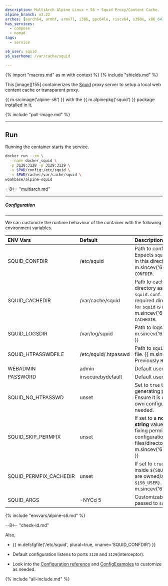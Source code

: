 ```yaml
---
description: MultiArch Alpine Linux + S6 + Squid Proxy/Content Cache.
alpine_branch: v3.22
arches: [aarch64, armhf, armv7l, i386, ppc64le, riscv64, s390x, x86_64]
has_services:
  - compose
  - nomad
tags:
  - service

s6_user: squid
s6_userhome: /var/cache/squid

---
```


{% import "macros.md" as m with context %}
{% include "shields.md" %}

This [image][155] containerizes the [Squid][1] proxy server to
setup a local web content cache or transparent proxy.

{{ m.srcimage('alpine-s6') }} with the {{ m.alpinepkg('squid') }}
package installed in it.

{% include "pull-image.md" %}

---
Run
---

Running the container starts the service.

``` sh
docker run --rm \
  --name docker_squid \
  -p 3128:3128 -p 3129:3129 \
  -v $PWD/config:/etc/squid \
  -v $PWD/cache:/var/cache/squid \
woahbase/alpine-squid
```

--8<-- "multiarch.md"

---
##### Configuration
---

We can customize the runtime behaviour of the container with the
following environment variables.

| ENV Vars               | Default              | Description
| :---                   | :---                 | :---
| SQUID_CONFDIR          | /etc/squid           | Path to configuration dir. Expects `squid.conf` to exist in this directory. {{ m.sincev('6.9') }} Previously `CONFDIR`.
| SQUID_CACHEDIR         | /var/cache/squid     | Path to cached contents directory as set in `squid.conf`. If empty, the required directory hierarchy for `squid` is initialized. {{ m.sincev('6.9') }} Previously `CACHEDIR`.
| SQUID_LOGSDIR          | /var/log/squid       | Path to logs dir. {{ m.sincev('6.12_20250630') }}
| SQUID_HTPASSWDFILE     | /etc/squid/.htpasswd | Path to `squid` authentication file. {{ m.sincev('6.9') }} Previously `HTPASSWDFILE`.
| WEBADMIN               | admin                | Default user.
| PASSWORD               | insecurebydefault    | Default user password.
| SQUID_NO_HTPASSWD      | unset                | Set to `true` to disable generating password file. Ensure it is disabled in your own configuration if not needed.
| SQUID_SKIP_PERMFIX     | unset                | If set to a **non-empty-string** value (e.g. `1`), skips fixing permissions for `squid` configuration files/directories. {{ m.sincev('6.12_20250630') }}
| SQUID_PERMFIX_CACHEDIR | unset                | If set to `true`, ensures files inside `${SQUID_CACHEDIR}` are owned/accessible by `${S6_USER}`. {{ m.sincev('6.12') }}
| SQUID_ARGS             | -NYCd 5              | Customizable arguments passed to `squid` service.
{% include "envvars/alpine-s6.md" %}

--8<-- "check-id.md"

Also,

* {{ m.defcfgfile('/etc/squid', plural=true, vname='SQUID_CONFDIR') }}

* Default configuration listens to ports `3128` and
  `3129`(interceptor).

*  Look into the [Configuration reference][3] and
  [ConfigExamples][2] to customize as needed.

[1]: http://www.squid-cache.org/
[2]: https://wiki.squid-cache.org/ConfigExamples/
[3]: http://www.squid-cache.org/Doc/config/

{% include "all-include.md" %}
